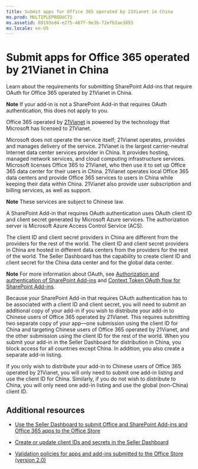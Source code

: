 ```yaml
---
title: Submit apps for Office 365 operated by 21Vianet in China
ms.prod: MULTIPLEPRODUCTS
ms.assetid: 69193ed4-e275-467f-9e3b-72efb2ae3893
ms.locale: en-US
---
```



# Submit apps for Office 365 operated by 21Vianet in China
Learn about the requirements for submitting SharePoint Add-ins that require OAuth for Office 365 operated by 21Vianet in China. 
 

 **Note**  If your add-in is not a SharePoint Add-in that requires OAuth authentication, this does not apply to you. 
 

Office 365 operated by  [21Vianet](http://www.en.21vianet.com/) is powered by the technology that Microsoft has licensed to 21Vianet.
 

Microsoft does not operate the service itself; 21Vianet operates, provides and manages delivery of the service. 21Vianet is the largest carrier-neutral Internet data center services provider in China. It provides hosting, managed network services, and cloud computing infrastructure services. Microsoft licenses Office 365 to 21Vianet, who then use it to set up Office 365 data center for their users in China. 21Vianet operates local Office 365 data centers and provide Office 365 services to users in China while keeping their data within China. 21Vianet also provide user subscription and billing services, as well as support. 
 


 **Note**  These services are subject to Chinese law.
 

A SharePoint Add-in that requires OAuth authentication uses OAuth client ID and client secret generated by Microsoft Azure services. The authorization server is Microsoft Azure Access Control Service (ACS). 
 
The client ID and client secret providers in China are different from the providers for the rest of the world. The client ID and client secret providers in China are hosted in different data centers from the providers for the rest of the world. The Seller Dashboard has the capability to create client ID and client secret for the China data center and for the global data center.
 

 **Note**  For more information about OAuth, see  [Authorization and authentication of SharePoint Add-ins](http://msdn.microsoft.com/library/authorization-and-authentication-of-sharepoint-add-ins%28Office.15%29.aspx) and [Context Token OAuth flow for SharePoint Add-ins](http://msdn.microsoft.com/library/context-token-oauth-flow-for-sharepoint-add-ins%28Office.15%29.aspx).
 

Because your SharePoint Add-in that requires OAuth authentication has to be associated with a client ID and client secret, you will need to submit an additional copy of your add-in if you wish to distribute your add-in to Chinese users of Office 365 operated by 21Vianet. This requires submitting two separate copy of your app—one submission using the client ID for China and targeting Chinese users of Office 365 operated by 21Vianet, and the other submission using the client ID for the rest of the world. When you submit your add-in in the Seller Dashboard for distribution in China, you block access for all countries except China. In addition, you also create a separate add-in listing.
 
If you only wish to distribute your add-in to Chinese users of Office 365 operated by 21Vianet, you will only need to submit one add-in listing and use the client ID for China. Similarly, if you do not wish to distribute to China, you will only need one add-in listing and use the global (non-China) client ID.
 

## Additional resources
<a name="bk_addresources"> </a>


-  [Use the Seller Dashboard to submit Office and SharePoint Add-ins and Office 365 apps to the Office Store](use-the-seller-dashboard-to-submit-office-and-sharepoint-add-ins-and-office-365-apps-to-the-office-store.md)
    
 
-  [Create or update client IDs and secrets in the Seller Dashboard](create-or-update-client-ids-and-secrets-in-the-seller-dashboard.md)
    
 
-  [Validation policies for apps and add-ins submitted to the Office Store (version 2.0)](validation-policies-for-apps-and-add-ins-submitted-to-the-office-store-version-2.0.md)
    
 

